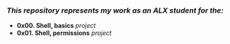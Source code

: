 ### *This repository represents my work as an ALX student for the:*
 - **0x00. Shell, basics** *project*
 - **0x01. Shell, permissions** *project* 
